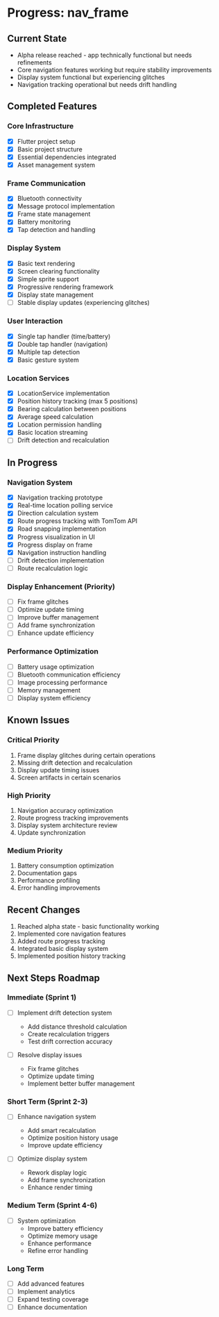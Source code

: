 # Progress: nav_frame

## Current State
- Alpha release reached - app technically functional but needs refinements
- Core navigation features working but require stability improvements
- Display system functional but experiencing glitches
- Navigation tracking operational but needs drift handling

## Completed Features

### Core Infrastructure
- [x] Flutter project setup
- [x] Basic project structure
- [x] Essential dependencies integrated
- [x] Asset management system

### Frame Communication
- [x] Bluetooth connectivity
- [x] Message protocol implementation
- [x] Frame state management
- [x] Battery monitoring
- [x] Tap detection and handling

### Display System
- [x] Basic text rendering
- [x] Screen clearing functionality
- [x] Simple sprite support
- [x] Progressive rendering framework
- [x] Display state management
- [ ] Stable display updates (experiencing glitches)

### User Interaction
- [x] Single tap handler (time/battery)
- [x] Double tap handler (navigation)
- [x] Multiple tap detection
- [x] Basic gesture system

### Location Services
- [x] LocationService implementation
- [x] Position history tracking (max 5 positions)
- [x] Bearing calculation between positions
- [x] Average speed calculation
- [x] Location permission handling
- [x] Basic location streaming
- [ ] Drift detection and recalculation

## In Progress

### Navigation System
- [x] Navigation tracking prototype
- [x] Real-time location polling service
- [x] Direction calculation system
- [x] Route progress tracking with TomTom API
- [x] Road snapping implementation
- [x] Progress visualization in UI
- [x] Progress display on frame
- [x] Navigation instruction handling
- [ ] Drift detection implementation
- [ ] Route recalculation logic

### Display Enhancement (Priority)
- [ ] Fix frame glitches
- [ ] Optimize update timing
- [ ] Improve buffer management
- [ ] Add frame synchronization
- [ ] Enhance update efficiency

### Performance Optimization
- [ ] Battery usage optimization
- [ ] Bluetooth communication efficiency
- [ ] Image processing performance
- [ ] Memory management
- [ ] Display system efficiency

## Known Issues

### Critical Priority
1. Frame display glitches during certain operations
2. Missing drift detection and recalculation
3. Display update timing issues
4. Screen artifacts in certain scenarios

### High Priority
1. Navigation accuracy optimization
2. Route progress tracking improvements
3. Display system architecture review
4. Update synchronization

### Medium Priority
1. Battery consumption optimization
2. Documentation gaps
3. Performance profiling
4. Error handling improvements

## Recent Changes
1. Reached alpha state - basic functionality working
2. Implemented core navigation features
3. Added route progress tracking
4. Integrated basic display system
5. Implemented position history tracking

## Next Steps Roadmap

### Immediate (Sprint 1)
- [ ] Implement drift detection system
  * Add distance threshold calculation
  * Create recalculation triggers
  * Test drift correction accuracy

- [ ] Resolve display issues
  * Fix frame glitches
  * Optimize update timing
  * Implement better buffer management

### Short Term (Sprint 2-3)
- [ ] Enhance navigation system
  * Add smart recalculation
  * Optimize position history usage
  * Improve update efficiency

- [ ] Optimize display system
  * Rework display logic
  * Add frame synchronization
  * Enhance render timing

### Medium Term (Sprint 4-6)
- [ ] System optimization
  * Improve battery efficiency
  * Optimize memory usage
  * Enhance performance
  * Refine error handling

### Long Term
- [ ] Add advanced features
- [ ] Implement analytics
- [ ] Expand testing coverage
- [ ] Enhance documentation
